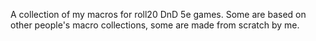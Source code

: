 A collection of my macros for roll20 DnD 5e games. Some are based on other people's macro collections, some are made from scratch by me.